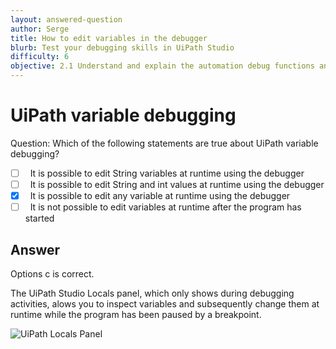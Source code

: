 ```yaml
---
layout: answered-question
author: Serge
title: How to edit variables in the debugger
blurb: Test your debugging skills in UiPath Studio
difficulty: 6
objective: 2.1 Understand and explain the automation debug functions and usage such as breakpoints
---
```


<h1>UiPath variable debugging</h1>

Question: Which of the following statements are true about UiPath variable debugging?

- [ ] &nbsp;  It is possible to edit String variables at runtime using the debugger
- [ ] &nbsp;  It is possible to edit String and int values at runtime using the debugger
- [x] &nbsp;  It is possible to edit any variable at runtime using the debugger
- [ ] &nbsp;  It is not possible to edit variables at runtime after the program has started

## Answer

Options c is correct.

The UiPath Studio Locals panel, which only shows during debugging activities, alows you to inspect variables and subsequently change them at runtime while the program has been paused by a breakpoint.

<img src="https://files.readme.io/4537cc6-locals.gif" class="img-fluid" alt="UiPath Locals Panel">

